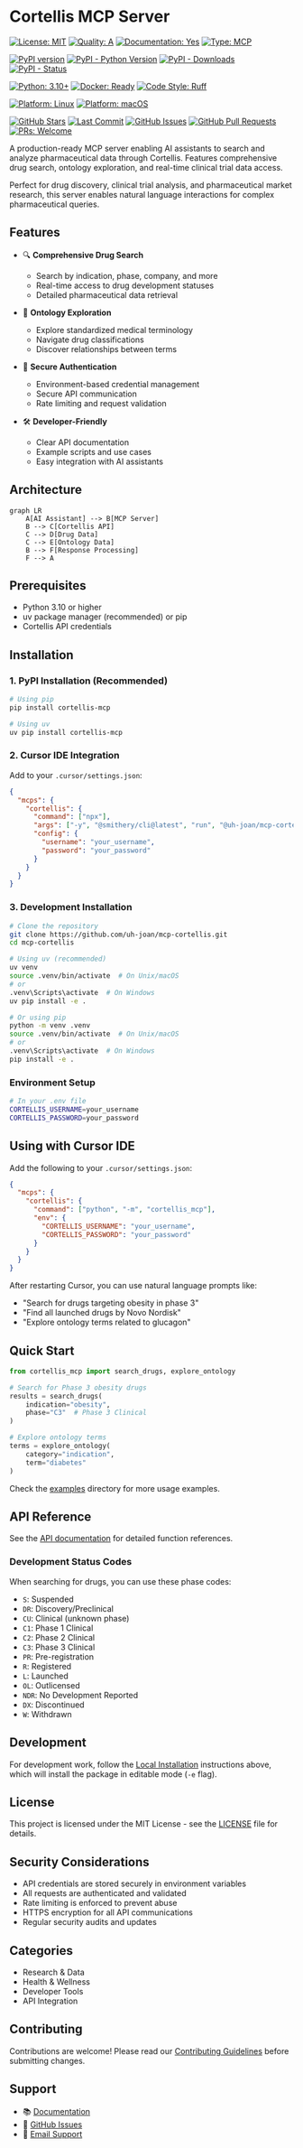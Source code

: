 # Cortellis MCP Server

<!-- Project Status -->
[![License: MIT](https://img.shields.io/badge/License-MIT-yellow.svg)](https://opensource.org/licenses/MIT)
[![Quality: A](https://img.shields.io/badge/Quality-A-green.svg)](https://github.com/uh-joan/mcp-cortellis)
[![Documentation: Yes](https://img.shields.io/badge/Documentation-Yes-green.svg)](https://github.com/uh-joan/mcp-cortellis/tree/main/docs)
[![Type: MCP](https://img.shields.io/badge/Type-MCP-purple.svg)](https://github.com/uh-joan/mcp-cortellis)

<!-- Package Info -->
[![PyPI version](https://img.shields.io/pypi/v/cortellis-mcp.svg)](https://pypi.org/project/cortellis-mcp/)
[![PyPI - Python Version](https://img.shields.io/pypi/pyversions/cortellis-mcp)](https://pypi.org/project/cortellis-mcp/)
[![PyPI - Downloads](https://img.shields.io/pypi/dm/cortellis-mcp)](https://pypi.org/project/cortellis-mcp/)
[![PyPI - Status](https://img.shields.io/pypi/status/cortellis-mcp)](https://pypi.org/project/cortellis-mcp/)

<!-- Technology Stack -->
[![Python: 3.10+](https://img.shields.io/badge/Python-3.10%2B-blue.svg)](https://www.python.org/downloads/)
[![Docker: Ready](https://img.shields.io/badge/Docker-Ready-blue.svg)](https://github.com/uh-joan/mcp-cortellis/blob/main/Dockerfile)
[![Code Style: Ruff](https://img.shields.io/badge/Code%20Style-Ruff-black.svg)](https://github.com/astral-sh/ruff)

<!-- Platform Support -->
[![Platform: Linux](https://img.shields.io/badge/Platform-Linux-blue.svg)](https://github.com/uh-joan/mcp-cortellis)
[![Platform: macOS](https://img.shields.io/badge/Platform-macOS-blue.svg)](https://github.com/uh-joan/mcp-cortellis)

<!-- Repository Activity -->
[![GitHub Stars](https://img.shields.io/github/stars/uh-joan/mcp-cortellis)](https://github.com/uh-joan/mcp-cortellis/stargazers)
[![Last Commit](https://img.shields.io/github/last-commit/uh-joan/mcp-cortellis)](https://github.com/uh-joan/mcp-cortellis/commits/main)
[![GitHub Issues](https://img.shields.io/github/issues/uh-joan/mcp-cortellis)](https://github.com/uh-joan/mcp-cortellis/issues)
[![GitHub Pull Requests](https://img.shields.io/github/issues-pr/uh-joan/mcp-cortellis)](https://github.com/uh-joan/mcp-cortellis/pulls)
[![PRs: Welcome](https://img.shields.io/badge/PRs-Welcome-brightgreen.svg)](CONTRIBUTING.md)

A production-ready MCP server enabling AI assistants to search and analyze pharmaceutical data through Cortellis. Features comprehensive drug search, ontology exploration, and real-time clinical trial data access.

Perfect for drug discovery, clinical trial analysis, and pharmaceutical market research, this server enables natural language interactions for complex pharmaceutical queries.

## Features

- 🔍 **Comprehensive Drug Search**
  - Search by indication, phase, company, and more
  - Real-time access to drug development statuses
  - Detailed pharmaceutical data retrieval

- 🧬 **Ontology Exploration**
  - Explore standardized medical terminology
  - Navigate drug classifications
  - Discover relationships between terms

- 🔐 **Secure Authentication**
  - Environment-based credential management
  - Secure API communication
  - Rate limiting and request validation

- 🛠 **Developer-Friendly**
  - Clear API documentation
  - Example scripts and use cases
  - Easy integration with AI assistants

## Architecture

```mermaid
graph LR
    A[AI Assistant] --> B[MCP Server]
    B --> C[Cortellis API]
    C --> D[Drug Data]
    C --> E[Ontology Data]
    B --> F[Response Processing]
    F --> A
```

## Prerequisites

- Python 3.10 or higher
- uv package manager (recommended) or pip
- Cortellis API credentials

## Installation

### 1. PyPI Installation (Recommended)

```bash
# Using pip
pip install cortellis-mcp

# Using uv
uv pip install cortellis-mcp
```

### 2. Cursor IDE Integration

Add to your `.cursor/settings.json`:
```json
{
  "mcps": {
    "cortellis": {
      "command": ["npx"],
      "args": ["-y", "@smithery/cli@latest", "run", "@uh-joan/mcp-cortellis"],
      "config": {
        "username": "your_username",
        "password": "your_password"
      }
    }
  }
}
```

### 3. Development Installation

```bash
# Clone the repository
git clone https://github.com/uh-joan/mcp-cortellis.git
cd mcp-cortellis

# Using uv (recommended)
uv venv
source .venv/bin/activate  # On Unix/macOS
# or
.venv\Scripts\activate  # On Windows
uv pip install -e .

# Or using pip
python -m venv .venv
source .venv/bin/activate  # On Unix/macOS
# or
.venv\Scripts\activate  # On Windows
pip install -e .
```

### Environment Setup

```bash
# In your .env file
CORTELLIS_USERNAME=your_username
CORTELLIS_PASSWORD=your_password
```

## Using with Cursor IDE

Add the following to your `.cursor/settings.json`:
```json
{
  "mcps": {
    "cortellis": {
      "command": ["python", "-m", "cortellis_mcp"],
      "env": {
        "CORTELLIS_USERNAME": "your_username",
        "CORTELLIS_PASSWORD": "your_password"
      }
    }
  }
}
```

After restarting Cursor, you can use natural language prompts like:
- "Search for drugs targeting obesity in phase 3"
- "Find all launched drugs by Novo Nordisk"
- "Explore ontology terms related to glucagon"

## Quick Start

```python
from cortellis_mcp import search_drugs, explore_ontology

# Search for Phase 3 obesity drugs
results = search_drugs(
    indication="obesity",
    phase="C3"  # Phase 3 Clinical
)

# Explore ontology terms
terms = explore_ontology(
    category="indication",
    term="diabetes"
)
```

Check the [examples](examples/) directory for more usage examples.

## API Reference

See the [API documentation](docs/API.md) for detailed function references.

### Development Status Codes

When searching for drugs, you can use these phase codes:
- `S`: Suspended
- `DR`: Discovery/Preclinical
- `CU`: Clinical (unknown phase)
- `C1`: Phase 1 Clinical
- `C2`: Phase 2 Clinical
- `C3`: Phase 3 Clinical
- `PR`: Pre-registration
- `R`: Registered
- `L`: Launched
- `OL`: Outlicensed
- `NDR`: No Development Reported
- `DX`: Discontinued
- `W`: Withdrawn

## Development

For development work, follow the [Local Installation](#local-installation-recommended) instructions above, which will install the package in editable mode (`-e` flag).

## License

This project is licensed under the MIT License - see the [LICENSE](LICENSE) file for details.

## Security Considerations

- API credentials are stored securely in environment variables
- All requests are authenticated and validated
- Rate limiting is enforced to prevent abuse
- HTTPS encryption for all API communications
- Regular security audits and updates

## Categories

- Research & Data
- Health & Wellness
- Developer Tools
- API Integration

## Contributing

Contributions are welcome! Please read our [Contributing Guidelines](CONTRIBUTING.md) before submitting changes.

## Support

- 📚 [Documentation](docs/API.md)
- 💬 [GitHub Issues](https://github.com/uh-joan/mcp-cortellis/issues)
- 📧 [Email Support](mailto:janisaez@gmail.com)